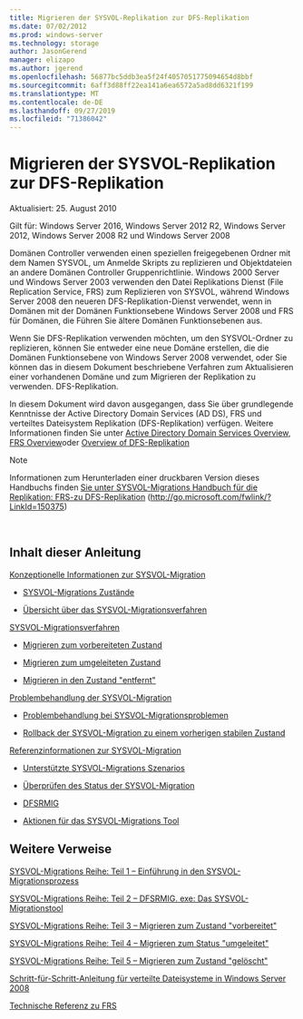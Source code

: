 ```yaml
---
title: Migrieren der SYSVOL-Replikation zur DFS-Replikation
ms.date: 07/02/2012
ms.prod: windows-server
ms.technology: storage
author: JasonGerend
manager: elizapo
ms.author: jgerend
ms.openlocfilehash: 56877bc5ddb3ea5f24f4057051775094654d8bbf
ms.sourcegitcommit: 6aff3d88ff22ea141a6ea6572a5ad8dd6321f199
ms.translationtype: MT
ms.contentlocale: de-DE
ms.lasthandoff: 09/27/2019
ms.locfileid: "71386042"
---
```

# <a name="migrate-sysvol-replication-to-dfs-replication"></a>Migrieren der SYSVOL-Replikation zur DFS-Replikation


Aktualisiert: 25. August 2010

Gilt für: Windows Server 2016, Windows Server 2012 R2, Windows Server 2012, Windows Server 2008 R2 und Windows Server 2008

Domänen Controller verwenden einen speziellen freigegebenen Ordner mit dem Namen SYSVOL, um Anmelde Skripts zu replizieren und Objektdateien an andere Domänen Controller Gruppenrichtlinie. Windows 2000 Server und Windows Server 2003 verwenden den Datei Replikations Dienst (File Replication Service, FRS) zum Replizieren von SYSVOL, während Windows Server 2008 den neueren DFS-Replikation-Dienst verwendet, wenn in Domänen mit der Domänen Funktionsebene Windows Server 2008 und FRS für Domänen, die Führen Sie ältere Domänen Funktionsebenen aus.

Wenn Sie DFS-Replikation verwenden möchten, um den SYSVOL-Ordner zu replizieren, können Sie entweder eine neue Domäne erstellen, die die Domänen Funktionsebene von Windows Server 2008 verwendet, oder Sie können das in diesem Dokument beschriebene Verfahren zum Aktualisieren einer vorhandenen Domäne und zum Migrieren der Replikation zu verwenden. DFS-Replikation.

In diesem Dokument wird davon ausgegangen, dass Sie über grundlegende Kenntnisse der Active Directory Domain Services (AD DS), FRS und verteiltes Dateisystem Replikation (DFS-Replikation) verfügen. Weitere Informationen finden Sie unter [Active Directory Domain Services Overview](http://go.microsoft.com/fwlink/?linkid=147787), [FRS Overview](http://go.microsoft.com/fwlink/?linkid=121763)oder [Overview of DFS-Replikation](http://go.microsoft.com/fwlink/?linkid=121762)


> [!NOTE]
> Informationen zum Herunterladen einer druckbaren Version dieses Handbuchs finden <a href="http://go.microsoft.com/fwlink/?linkid=150375">Sie unter SYSVOL-Migrations Handbuch für die Replikation: FRS-zu DFS-Replikation</a> (http://go.microsoft.com/fwlink/?LinkId=150375)
<br>


## <a name="in-this-guide"></a>Inhalt dieser Anleitung

[Konzeptionelle Informationen zur SYSVOL-Migration](https://docs.microsoft.com/previous-versions/windows/it-pro/windows-server-2008-R2-and-2008/dd640170(v=ws.10))

  - [SYSVOL-Migrations Zustände](https://docs.microsoft.com/previous-versions/windows/it-pro/windows-server-2008-R2-and-2008/dd641052(v=ws.10))  
      
  - [Übersicht über das SYSVOL-Migrationsverfahren](https://docs.microsoft.com/previous-versions/windows/it-pro/windows-server-2008-R2-and-2008/dd639809(v=ws.10))  
      

[SYSVOL-Migrationsverfahren](https://docs.microsoft.com/previous-versions/windows/it-pro/windows-server-2008-R2-and-2008/dd639860(v=ws.10))

  - [Migrieren zum vorbereiteten Zustand](https://docs.microsoft.com/previous-versions/windows/it-pro/windows-server-2008-R2-and-2008/dd641193(v=ws.10))  
      
  - [Migrieren zum umgeleiteten Zustand](https://docs.microsoft.com/previous-versions/windows/it-pro/windows-server-2008-R2-and-2008/dd641340(v=ws.10))  
      
  - [Migrieren in den Zustand "entfernt"](https://docs.microsoft.com/previous-versions/windows/it-pro/windows-server-2008-R2-and-2008/dd640254(v=ws.10))  
      

[Problembehandlung der SYSVOL-Migration](https://docs.microsoft.com/previous-versions/windows/it-pro/windows-server-2008-R2-and-2008/dd640395(v=ws.10))

  - [Problembehandlung bei SYSVOL-Migrationsproblemen](https://docs.microsoft.com/previous-versions/windows/it-pro/windows-server-2008-R2-and-2008/dd639976(v=ws.10))  
      
  - [Rollback der SYSVOL-Migration zu einem vorherigen stabilen Zustand](https://docs.microsoft.com/previous-versions/windows/it-pro/windows-server-2008-R2-and-2008/dd640509(v=ws.10))  
      

[Referenzinformationen zur SYSVOL-Migration](https://docs.microsoft.com/previous-versions/windows/it-pro/windows-server-2008-R2-and-2008/dd640293(v=ws.10))

  - [Unterstützte SYSVOL-Migrations Szenarios](https://docs.microsoft.com/previous-versions/windows/it-pro/windows-server-2008-R2-and-2008/dd639854(v=ws.10))  
      
  - [Überprüfen des Status der SYSVOL-Migration](https://docs.microsoft.com/previous-versions/windows/it-pro/windows-server-2008-R2-and-2008/dd639789(v=ws.10))  
      
  - [DFSRMIG](https://docs.microsoft.com/previous-versions/windows/it-pro/windows-server-2008-R2-and-2008/dd641227(v=ws.10))  
      
  - [Aktionen für das SYSVOL-Migrations Tool](https://docs.microsoft.com/previous-versions/windows/it-pro/windows-server-2008-R2-and-2008/dd639712(v=ws.10))  
      

## <a name="additional-references"></a>Weitere Verweise

[SYSVOL-Migrations Reihe: Teil 1 – Einführung in den SYSVOL-Migrationsprozess](http://go.microsoft.com/fwlink/?linkid=121756)

[SYSVOL-Migrations Reihe: Teil 2 – DFSRMIG. exe: Das SYSVOL-Migrationstool](http://go.microsoft.com/fwlink/?linkid=121757)

[SYSVOL-Migrations Reihe: Teil 3 – Migrieren zum Zustand "vorbereitet"](http://go.microsoft.com/fwlink/?linkid=121758)

[SYSVOL-Migrations Reihe: Teil 4 – Migrieren zum Status "umgeleitet"](http://go.microsoft.com/fwlink/?linkid=121759)

[SYSVOL-Migrations Reihe: Teil 5 – Migrieren zum Zustand "gelöscht"](http://go.microsoft.com/fwlink/?linkid=121760)

[Schritt-für-Schritt-Anleitung für verteilte Dateisysteme in Windows Server 2008](http://go.microsoft.com/fwlink/?linkid=85231)

[Technische Referenz zu FRS](http://go.microsoft.com/fwlink/?linkid=121764)

